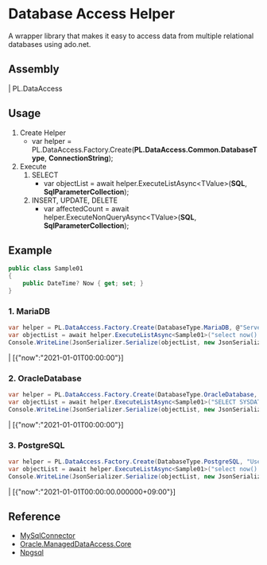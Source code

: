# Database Access Helper
A wrapper library that makes it easy to access data from multiple relational databases using ado.net.

## Assembly
| PL.DataAccess

## Usage

1. Create Helper
    * var helper = PL.DataAccess.Factory.Create(**PL.DataAccess.Common.DatabaseType**, **ConnectionString**);
2. Execute
    1. SELECT
       * var objectList = await helper.ExecuteListAsync\<TValue\>(**SQL**, **SqlParameterCollection**);
    2. INSERT, UPDATE, DELETE
       * var affectedCount = await helper.ExecuteNonQueryAsync\<TValue\>(**SQL**, **SqlParameterCollection**);

## Example

```csharp
public class Sample01
{
    public DateTime? Now { get; set; }
}
```

### 1. MariaDB
```csharp
var helper = PL.DataAccess.Factory.Create(DatabaseType.MariaDB, @"Server=localhost; Port=3306; User ID=root; Password=password; Database=mysql;");
var objectList = await helper.ExecuteListAsync<Sample01>("select now() as now;");
Console.WriteLine(JsonSerializer.Serialize(objectList, new JsonSerializerOptions { PropertyNamingPolicy = JsonNamingPolicy.CamelCase }));
```
| [{"now":"2021-01-01T00:00:00"}]

### 2. OracleDatabase
```csharp
var helper = PL.DataAccess.Factory.Create(DatabaseType.OracleDatabase, @"Data Source=(DESCRIPTION=(ADDRESS=(PROTOCOL=TCP)(HOST=localhost)(PORT=1521))(CONNECT_DATA=(SERVICE_NAME=XE))); User Id=C##ORAUSER; Password=ORAUSER;");
var objectList = await helper.ExecuteListAsync<Sample01>("SELECT SYSDATE AS NOW FROM DUAL");
Console.WriteLine(JsonSerializer.Serialize(objectList, new JsonSerializerOptions { PropertyNamingPolicy = JsonNamingPolicy.CamelCase }));
```
| [{"now":"2021-01-01T00:00:00"}]

### 3. PostgreSQL
```csharp
var helper = PL.DataAccess.Factory.Create(DatabaseType.PostgreSQL, "User ID=postgres; Password=postgres; Host=localhost; Port=5432; Database=postgres; Pooling=true; Connection Lifetime=0;");
var objectList = await helper.ExecuteListAsync<Sample01>("select now() as now;");
Console.WriteLine(JsonSerializer.Serialize(objectList, new JsonSerializerOptions { PropertyNamingPolicy = JsonNamingPolicy.CamelCase }));
```
| [{"now":"2021-01-01T00:00:00.000000+09:00"}]

## Reference
* [MySqlConnector](https://www.nuget.org/packages/MySqlConnector/)
* [Oracle.ManagedDataAccess.Core](https://www.nuget.org/packages/Oracle.ManagedDataAccess.Core/)
* [Npgsql](https://www.nuget.org/packages/Npgsql/)

